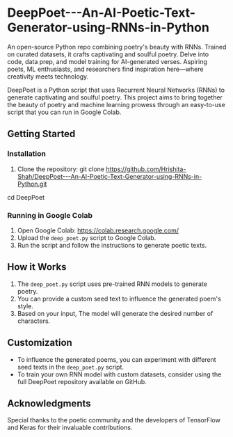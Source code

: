 # DeepPoet---An-AI-Poetic-Text-Generator-using-RNNs-in-Python
An open-source Python repo combining poetry's beauty with RNNs. Trained on curated datasets, it crafts captivating and soulful poetry. Delve into code, data prep, and model training for AI-generated verses. Aspiring poets, ML enthusiasts, and researchers find inspiration here—where creativity meets technology.

DeepPoet is a Python script that uses Recurrent Neural Networks (RNNs) to generate captivating and soulful poetry. This project aims to bring together the beauty of poetry and machine learning prowess through an easy-to-use script that you can run in Google Colab.

## Getting Started

### Installation
1. Clone the repository:
  git clone https://github.com/Hrishita-Shah/DeepPoet---An-AI-Poetic-Text-Generator-using-RNNs-in-Python.git

  cd DeepPoet

### Running in Google Colab

1. Open Google Colab: https://colab.research.google.com/
2. Upload the `deep_poet.py` script to Google Colab.
3. Run the script and follow the instructions to generate poetic texts.

## How it Works

1. The `deep_poet.py` script uses pre-trained RNN models to generate poetry.
2. You can provide a custom seed text to influence the generated poem's style.
3. Based on your input, The model will generate the desired number of characters.

## Customization

- To influence the generated poems, you can experiment with different seed texts in the `deep_poet.py` script.
- To train your own RNN model with custom datasets, consider using the full DeepPoet repository available on GitHub.

## Acknowledgments

Special thanks to the poetic community and the developers of TensorFlow and Keras for their invaluable contributions.
